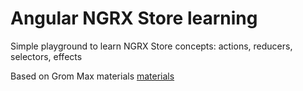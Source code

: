# Angular NGRX Store learning

Simple playground to learn NGRX Store concepts: actions, reducers, selectors, effects

Based on Grom Max materials [materials](https://github.com/MaksymGrom/ngrx-for-beginers)


